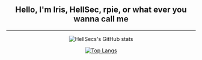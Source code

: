 <div align="center">
  <h2>Hello, I'm Iris, HellSec, rpie, or what ever you wanna call me</h2>
</div>

***

<div align="center">
  
![HellSecs's GitHub stats](https://github-readme-stats.vercel.app/api/?username=rpie&show_icons=true&title_color=9f9f9f&icon_color=cdcdcd&text_color=9f9f9f&bg_color=090c10)
  
  
[![Top Langs](https://github-readme-stats.vercel.app/api/top-langs/?username=rpie&layout=compact&show_icons=true&title_color=9f9f9f&icon_color=cdcdcd&text_color=9f9f9f&)](https://github.com/anuraghazra/github-readme-stats)

</div>
